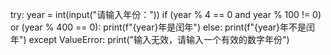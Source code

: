 try:
    year = int(input("请输入年份："))
    if (year % 4 == 0 and year % 100 != 0) or (year % 400 == 0):
        print(f"{year}年是闰年")
    else:
        print(f"{year}年不是闰年")
except ValueError:
    print("输入无效，请输入一个有效的数字年份")

